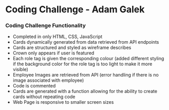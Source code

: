 # Coding Challenge - Adam Galek

### Coding Challenge Functionality
- Completed in only HTML, CSS, JavaScript
- Cards dynamically generated from data retrieved from API endpoints
- Cards are structured and styled as wireframe describes
- Crown only appears if user is featured
- Each role tag is given the corresponding colour (added different styling if the background color for the role tag is too light to make it more visible)
- Employee Images are retrieved from API (error handling if there is no image associated with employee)
- Code is commented
- Cards are generated with a function allowing for the ability to create cards without repeating code
- Web Page is responsive to smaller screen sizes